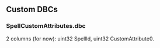 ## Custom DBCs  
### SpellCustomAttributes.dbc  
2 columns (for now): uint32 SpellId, uint32 CustomAttribute0.
